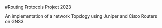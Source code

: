 #Routing Protocols Project 2023

An implementation of a network Topology using Juniper and Cisco Routers on GNS3
